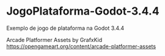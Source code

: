 # JogoPlataforma-Godot-3.4.4
Exemplo de jogo de plataforma na Godot 3.4.4

Arcade Platformer Assets by GrafxKid
https://opengameart.org/content/arcade-platformer-assets
